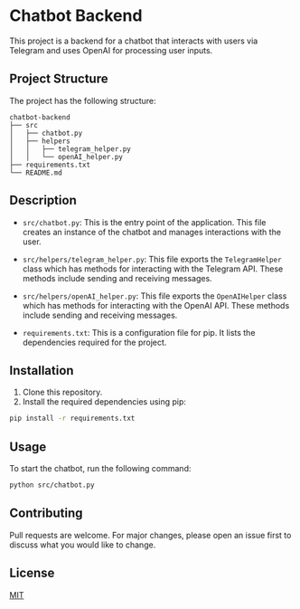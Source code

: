 # Chatbot Backend

This project is a backend for a chatbot that interacts with users via Telegram and uses OpenAI for processing user inputs.

## Project Structure

The project has the following structure:

```
chatbot-backend
├── src
│   ├── chatbot.py
│   ├── helpers
│   │   ├── telegram_helper.py
│   │   └── openAI_helper.py
├── requirements.txt
└── README.md
```

## Description

- `src/chatbot.py`: This is the entry point of the application. This file creates an instance of the chatbot and manages interactions with the user.

- `src/helpers/telegram_helper.py`: This file exports the `TelegramHelper` class which has methods for interacting with the Telegram API. These methods include sending and receiving messages.

- `src/helpers/openAI_helper.py`: This file exports the `OpenAIHelper` class which has methods for interacting with the OpenAI API. These methods include sending and receiving messages.

- `requirements.txt`: This is a configuration file for pip. It lists the dependencies required for the project.

## Installation

1. Clone this repository.
2. Install the required dependencies using pip:

```bash
pip install -r requirements.txt
```

## Usage

To start the chatbot, run the following command:

```bash
python src/chatbot.py
```

## Contributing

Pull requests are welcome. For major changes, please open an issue first to discuss what you would like to change.

## License

[MIT](https://choosealicense.com/licenses/mit/)